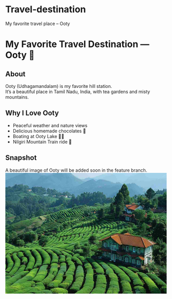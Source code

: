 # Travel-destination
My favorite travel place – Ooty

# My Favorite Travel Destination — Ooty 🌄

## About
Ooty (Udhagamandalam) is my favorite hill station.  
It’s a beautiful place in Tamil Nadu, India, with tea gardens and misty mountains.

## Why I Love Ooty
- Peaceful weather and nature views  
- Delicious homemade chocolates 🍫  
- Boating at Ooty Lake 🚣‍♂️  
- Nilgiri Mountain Train ride 🚂

## Snapshot
A beautiful image of Ooty will be added soon in the feature branch.
![Ooty View](Oty.png)

